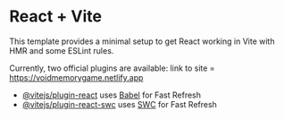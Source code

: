 # React + Vite

This template provides a minimal setup to get React working in Vite with HMR and some ESLint rules.

Currently, two official plugins are available:
 link to site = https://voidmemorygame.netlify.app
- [@vitejs/plugin-react](https://github.com/vitejs/vite-plugin-react/blob/main/packages/plugin-react/README.md) uses [Babel](https://babeljs.io/) for Fast Refresh
- [@vitejs/plugin-react-swc](https://github.com/vitejs/vite-plugin-react-swc) uses [SWC](https://swc.rs/) for Fast Refresh
